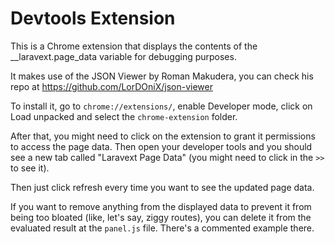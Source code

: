 # Devtools Extension

This is a Chrome extension that displays the contents of the __laravext.page_data variable for debugging purposes.

It makes use of the JSON Viewer by Roman Makudera, you can check his repo at https://github.com/LorDOniX/json-viewer

To install it, go to `chrome://extensions/`, enable Developer mode, click on Load unpacked and select the `chrome-extension` folder.

After that, you might need to click on the extension to grant it permissions to access the page data. Then open your developer tools and you should see a new tab called "Laravext Page Data" (you might need to click in the `>>` to see it).

Then just click refresh every time you want to see the updated page data.

If you want to remove anything from the displayed data to prevent it from being too bloated (like, let's say, ziggy routes), you can delete it from the evaluated result at the `panel.js` file. There's a commented example there.